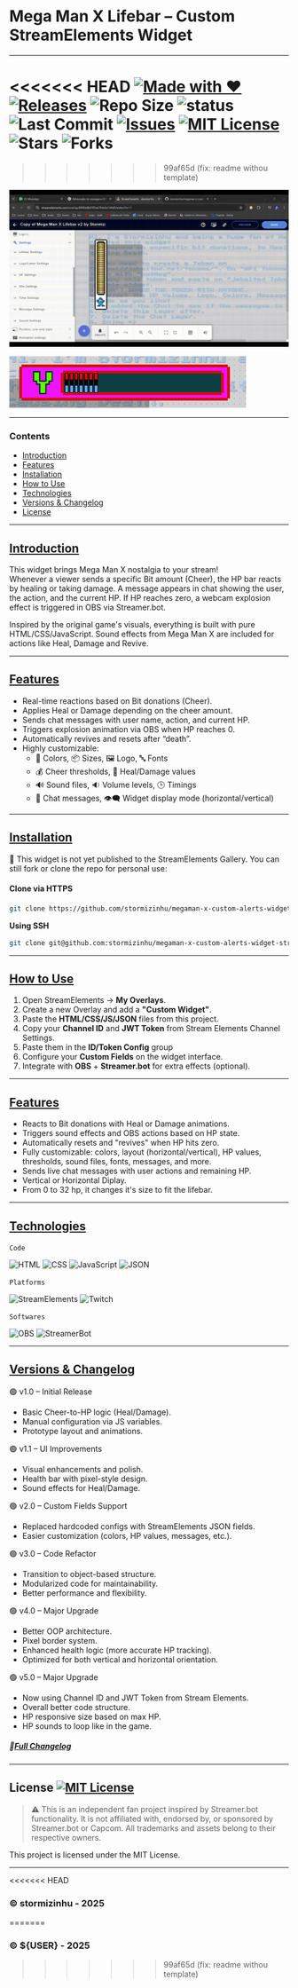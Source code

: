 # Mega Man X Lifebar – Custom StreamElements Widget  

---
<<<<<<< HEAD
[![Made with ❤️](https://img.shields.io/badge/Made%20with-%E2%9D%A4-blue)](https://beacons.ai/stormizinhu) [![Releases](https://img.shields.io/github/v/release/stormizinhu/megaman-x-lifebar-custom-widget-stream-elements?label=Releases)](https://github.com/stormizinhu/megaman-x-lifebar-custom-widget-stream-elements/releases) ![Repo Size](https://img.shields.io/github/repo-size/stormizinhu/megaman-x-lifebar-custom-widget-stream-elements) ![status](https://img.shields.io/badge/status-WIP-orange) ![Last Commit](https://img.shields.io/github/last-commit/stormizinhu/megaman-x-lifebar-custom-widget-stream-elements) [![Issues](https://img.shields.io/github/issues/stormizinhu/megaman-x-lifebar-custom-widget-stream-elements?label=Issues)](https://github.com/stormizinhu/megaman-x-lifebar-custom-widget-stream-elements/issues) [![MIT License](https://img.shields.io/badge/license-MIT-brightgreen.svg)](LICENSE) ![Stars](https://img.shields.io/github/stars/stormizinhu/megaman-x-lifebar-custom-widget-stream-elements?style=social) ![Forks](https://img.shields.io/github/forks/stormizinhu/megaman-x-lifebar-custom-widget-stream-elements) 
=======
<!-- BADGES_ARE_INSERTED_HERE -->
>>>>>>> 99af65d (fix: readme withou template)

![Vertical Demo](https://raw.githubusercontent.com/stormizinhu/megaman-x-lifebar-custom-widget-stream-elements/refs/heads/main/src/img/vertical.gif) 

![Horizontal Demo](https://raw.githubusercontent.com/stormizinhu/megaman-x-lifebar-custom-widget-stream-elements/refs/heads/main/src/img/horizontal.png)

---

### Contents
- [Introduction](#introduction)
- [Features](#features)
- [Installation](#installation)
- [How to Use](#how-to-use)
- [Technologies](#technologies)
- [Versions & Changelog](#versions-&-changelog)
- [License](#license)

---

## [Introduction](#contents)  
This widget brings Mega Man X nostalgia to your stream!  
Whenever a viewer sends a specific Bit amount (Cheer), the HP bar reacts by healing or taking damage. A message appears in chat showing the user, the action, and the current HP. If HP reaches zero, a webcam explosion effect is triggered in OBS via Streamer.bot.

Inspired by the original game's visuals, everything is built with pure HTML/CSS/JavaScript. Sound effects from Mega Man X are included for actions like Heal, Damage and Revive.

---
## [Features](#contents)

- Real-time reactions based on Bit donations (Cheer).
- Applies Heal or Damage depending on the cheer amount.
- Sends chat messages with user name, action, and current HP.
- Triggers explosion animation via OBS when HP reaches 0.
- Automatically revives and resets after “death”.
- Highly customizable:
  - 🎨 Colors, 📦 Sizes, 🖼️ Logo, 🔤 Fonts  
  - 💰 Cheer thresholds, 💊 Heal/Damage values  
  - 🔊 Sound files, 🔉 Volume levels, 🕒 Timings  
  - 💬 Chat messages, 👁️‍🗨️ Widget display mode (horizontal/vertical)

---

## [Installation](#contents)
📢 This widget is not yet published to the StreamElements Gallery. You can still fork or clone the repo for personal use:

#### Clone via HTTPS
```bash
git clone https://github.com/stormizinhu/megaman-x-custom-alerts-widget-stream-elements.git
```

**Using SSH**
```bash
git clone git@github.com:stormizinhu/megaman-x-custom-alerts-widget-stream-elements.git
```
---

## [How to Use](#contents)

1. Open StreamElements → **My Overlays**.
2. Create a new Overlay and add a **"Custom Widget"**.
3. Paste the **HTML/CSS/JS/JSON** files from this project.
4. Copy your **Channel ID** and **JWT Token** from Stream Elements Channel Settings.
5. Paste them in the **ID/Token Config** group
6. Configure your **Custom Fields** on the widget interface.
7. Integrate with **OBS** + **Streamer.bot** for extra effects (optional).

---

## [Features](#contents)
- Reacts to Bit donations with Heal or Damage animations.
- Triggers sound effects and OBS actions based on HP state.
- Automatically resets and "revives" when HP hits zero.
- Fully customizable: colors, layout (horizontal/vertical), HP values, thresholds, sound files, fonts, messages, and more.
- Sends live chat messages with user actions and remaining HP.
- Vertical or Horizontal Diplay.
- From 0 to 32 hp, it changes it's size to fit the lifebar.

---

## [Technologies](#contents)
``Code``

![HTML](https://img.shields.io/badge/HTML-5-orange?logo=html5) ![CSS](https://img.shields.io/badge/CSS-3-blue?logo=css3) ![JavaScript](https://img.shields.io/badge/JavaScript-ES6-yellow?logo=javascript) ![JSON](https://img.shields.io/badge/JSON-grey?logo=json)

``Platforms``

![StreamElements](https://img.shields.io/badge/StreamElements-darkgreen?logo=streamelements) ![Twitch](https://img.shields.io/badge/Twitch-purple?logo=twitch)

``Softwares``

![OBS](https://img.shields.io/badge/OBS-black?logo=obsstudio) ![StreamerBot](https://img.shields.io/badge/StreamerBot-cyan?logo=streamerbot)

---

## [Versions & Changelog](#contents)

🟢 v1.0 – Initial Release
- Basic Cheer-to-HP logic (Heal/Damage).
- Manual configuration via JS variables.
- Prototype layout and animations.

🟢 v1.1 – UI Improvements
- Visual enhancements and polish.
- Health bar with pixel-style design.
- Sound effects for Heal/Damage.

🟢 v2.0 – Custom Fields Support
- Replaced hardcoded configs with StreamElements JSON fields.
- Easier customization (colors, HP values, messages, etc.).

🟢 v3.0 – Code Refactor
- Transition to object-based structure.
- Modularized code for maintainability.
- Better performance and flexibility.

🟢 v4.0 – Major Upgrade
- Better OOP architecture.
- Pixel border system.
- Enhanced health logic (more accurate HP tracking).
- Optimized for both vertical and horizontal orientation.

🟢 v5.0 – Major Upgrade
- Now using Channel ID and JWT Token from Stream Elements.
- Overall better code structure.
- HP responsive size based on max HP.
- HP sounds to loop like in the game.


##### 📄[Full Changelog](./CHANGELOG.md)


---

## License [![MIT License](https://img.shields.io/badge/license-MIT-brightgreen.svg)](LICENSE)

> ⚠️ This is an independent fan project inspired by Streamer.bot functionality.
> It is not affiliated with, endorsed by, or sponsored by Streamer.bot or Capcom.
> All trademarks and assets belong to their respective owners.

This project is licensed under the MIT License. 

---

<<<<<<< HEAD
### © stormizinhu - 2025
=======
### © ${USER} - 2025
>>>>>>> 99af65d (fix: readme withou template)
